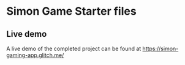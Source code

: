 # Simon Game Starter files

## Live demo

A live demo of the completed project can be found at
https://simon-gaming-app.glitch.me/

